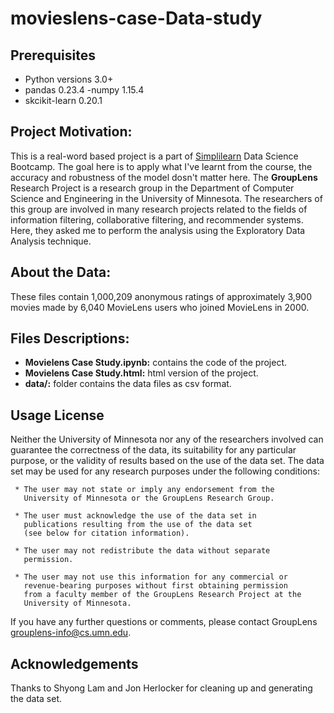 # movieslens-case-Data-study
## Prerequisites
- Python versions 3.0+
- pandas 0.23.4
-numpy 1.15.4
- skcikit-learn 0.20.1
## Project Motivation:
This is a real-word based project is a part of [Simplilearn](https://www.simplilearn.com/?&utm_source=google&utm_medium=cpc&utm_term=simplilearn&utm_content=184567234548&utm_device=c&utm_campaign=Search-Brand-MiddleEast-ROW-adgroup-Brand-Phrase&mkwid=sZbd0Di7C|pcrid|184567234548|pkw|simplilearn|pmt|p|pdv|c|slid||pgrid|41407361275|ptaid|aud-286398213528:kwd-21251385377|&gclid=Cj0KCQiA4NTxBRDxARIsAHyp6gCX95uHQmhzPAQCyD2tWg7Ey9sm8HmmWUtsL8nsycOHxTYydOk9BKkaAiCfEALw_wcB)
Data Science Bootcamp. The goal here is to apply what I've learnt from the course, the accuracy and robustness of the model dosn't matter here.
The **GroupLens** Research Project is a research group in the Department of Computer Science and Engineering in the University of Minnesota. The researchers of this group are involved in many research projects related to the fields of information filtering, collaborative filtering, and recommender systems. Here, they asked me to perform the analysis using the Exploratory Data Analysis technique.
 ## About the Data:
These files contain 1,000,209 anonymous ratings of approximately 3,900 movies 
made by 6,040 MovieLens users who joined MovieLens in 2000.
 ## Files Descriptions:
 - **Movielens Case Study.ipynb:** contains the code of the project.
 - **Movielens Case Study.html:** html version of the project.
 - **data/:** folder contains the data files as csv format.  
## Usage License
Neither the University of Minnesota nor any of the researchers
involved can guarantee the correctness of the data, its suitability
for any particular purpose, or the validity of results based on the
use of the data set.  The data set may be used for any research
purposes under the following conditions:

     * The user may not state or imply any endorsement from the
       University of Minnesota or the GroupLens Research Group.

     * The user must acknowledge the use of the data set in
       publications resulting from the use of the data set
       (see below for citation information).

     * The user may not redistribute the data without separate
       permission.

     * The user may not use this information for any commercial or
       revenue-bearing purposes without first obtaining permission
       from a faculty member of the GroupLens Research Project at the
       University of Minnesota.

If you have any further questions or comments, please contact GroupLens
<grouplens-info@cs.umn.edu>. 
## Acknowledgements
Thanks to Shyong Lam and Jon Herlocker for cleaning up and generating the data
set.


